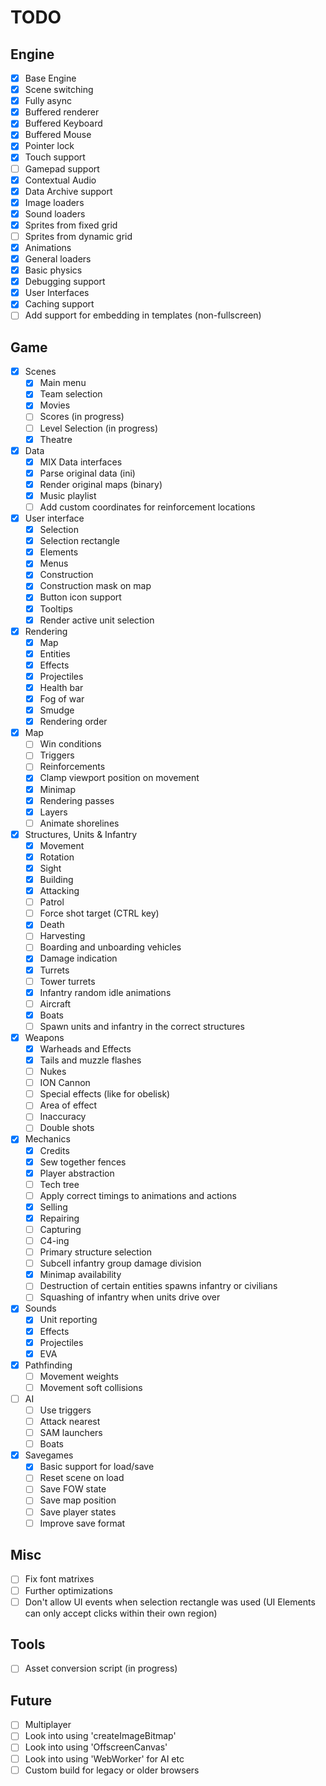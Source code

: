 # TODO

## Engine

- [x] Base Engine
- [x] Scene switching
- [x] Fully async
- [x] Buffered renderer
- [x] Buffered Keyboard
- [x] Buffered Mouse
- [x] Pointer lock
- [x] Touch support
- [ ] Gamepad support
- [x] Contextual Audio
- [x] Data Archive support
- [x] Image loaders
- [x] Sound loaders
- [x] Sprites from fixed grid
- [ ] Sprites from dynamic grid
- [x] Animations
- [x] General loaders
- [x] Basic physics
- [x] Debugging support
- [x] User Interfaces
- [x] Caching support
- [ ] Add support for embedding in templates (non-fullscreen)

## Game

- [x] Scenes
    - [x] Main menu
    - [x] Team selection
    - [x] Movies
    - [ ] Scores (in progress)
    - [ ] Level Selection (in progress)
    - [x] Theatre
- [x] Data
    - [x] MIX Data interfaces
    - [x] Parse original data (ini)
    - [x] Render original maps (binary)
    - [x] Music playlist
    - [ ] Add custom coordinates for reinforcement locations
- [x] User interface
    - [x] Selection
    - [x] Selection rectangle
    - [x] Elements
    - [x] Menus
    - [x] Construction
    - [x] Construction mask on map
    - [x] Button icon support
    - [x] Tooltips
    - [x] Render active unit selection
- [x] Rendering
    - [x] Map
    - [x] Entities
    - [x] Effects
    - [x] Projectiles
    - [x] Health bar
    - [x] Fog of war
    - [x] Smudge
    - [x] Rendering order
- [x] Map
    - [ ] Win conditions
    - [ ] Triggers
    - [ ] Reinforcements
    - [x] Clamp viewport position on movement
    - [x] Minimap
    - [x] Rendering passes
    - [x] Layers
    - [ ] Animate shorelines
- [x] Structures, Units & Infantry
    - [x] Movement
    - [x] Rotation
    - [x] Sight
    - [x] Building
    - [x] Attacking
    - [ ] Patrol
    - [ ] Force shot target (CTRL key)
    - [x] Death
    - [ ] Harvesting
    - [ ] Boarding and unboarding vehicles
    - [x] Damage indication
    - [x] Turrets
    - [ ] Tower turrets
    - [x] Infantry random idle animations
    - [ ] Aircraft
    - [x] Boats
    - [ ] Spawn units and infantry in the correct structures
- [x] Weapons
    - [x] Warheads and Effects
    - [x] Tails and muzzle flashes
    - [ ] Nukes
    - [ ] ION Cannon
    - [ ] Special effects (like for obelisk)
    - [ ] Area of effect
    - [ ] Inaccuracy
    - [ ] Double shots
- [x] Mechanics
    - [x] Credits
    - [x] Sew together fences
    - [x] Player abstraction
    - [ ] Tech tree
    - [ ] Apply correct timings to animations and actions
    - [x] Selling
    - [x] Repairing
    - [ ] Capturing
    - [ ] C4-ing
    - [ ] Primary structure selection
    - [ ] Subcell infantry group damage division
    - [x] Minimap availability
    - [ ] Destruction of certain entities spawns infantry or civilians
    - [ ] Squashing of infantry when units drive over
- [x] Sounds
    - [x] Unit reporting
    - [x] Effects
    - [x] Projectiles
    - [x] EVA
- [x] Pathfinding
    - [ ] Movement weights
    - [ ] Movement soft collisions
- [ ] AI
    - [ ] Use triggers
    - [ ] Attack nearest
    - [ ] SAM launchers
    - [ ] Boats
- [x] Savegames
    - [x] Basic support for load/save
    - [ ] Reset scene on load
    - [ ] Save FOW state
    - [ ] Save map position
    - [ ] Save player states
    - [ ] Improve save format

## Misc

- [ ] Fix font matrixes
- [ ] Further optimizations
- [ ] Don't allow UI events when selection rectangle was used (UI Elements can only accept clicks within their own region)

## Tools

- [ ] Asset conversion script (in progress)

## Future

- [ ] Multiplayer
- [ ] Look into using 'createImageBitmap'
- [ ] Look into using 'OffscreenCanvas'
- [ ] Look into using 'WebWorker' for AI etc
- [ ] Custom build for legacy or older browsers
